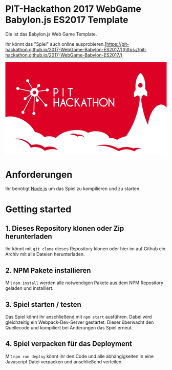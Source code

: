 # PIT-Hackathon 2017 WebGame Babylon.js ES2017 Template
 Die ist das Babylon.js Web Game Template.

 Ihr könnt das "Spiel" auch online ausprobieren.[https://pit-hackathon.github.io/2017-WebGame-Babylon-ES2017/](https://pit-hackathon.github.io/2017-WebGame-Babylon-ES2017/)

![Babylon+ES6+Webpack](assets/header.jpg)

# Anforderungen
Ihr benötigt [Node.js](https://nodejs.org/en/) um das Spiel zu kompilieren und zu starten.

# Getting started

## 1. Dieses Repository klonen oder Zip herunterladen
Ihr könnt mit ```git clone``` dieses Repository klonen oder hier im auf Github ein Archiv mit alle Dateien herunterladen.

## 2. NPM Pakete installieren
Mit ```npm install``` werden alle notwendigen Pakete aus dem NPM Repository geladen und installiert.

## 3. Spiel starten / testen
Das Spiel könnt ihr anschließend mit ```npm start``` ausführen. Dabei wird gleichzeitig ein Webpack-Dev-Server gestartet. Dieser überwacht den Quellecode und kompiliert bei Änderungen das Spiel erneut.

## 4. Spiel verpacken für das Deployment
Mit ```npm run deploy``` könnt ihr den Code und alle abhängigkeiten in eine Javascript Datei verpacken und anschließend verteilen.